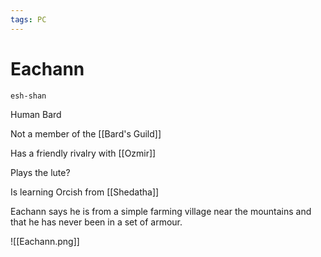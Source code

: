 ```yaml
---
tags: PC 
---
```

# Eachann
```
esh-shan
```

Human Bard

Not a member of the [[Bard's Guild]]

Has a friendly rivalry with [[Ozmir]]

Plays the lute?

Is learning Orcish from [[Shedatha]]  

Eachann says he is from a simple farming village near the mountains and that he has never been in a set of armour.


![[Eachann.png]]